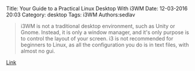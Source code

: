 Title: Your Guide to a Practical Linux Desktop With i3WM
Date: 12-03-2016 20:03
Category: desktop
Tags: i3WM
Authors:sedlav

>  i3WM is not a traditional desktop environment, such as Unity or Gnome. Instead, it is only a window manager, and it's only purpose is to control the layout of your screen. i3 is not recommended for beginners to Linux, as all the configuration you do is in text files, with almost no gui.

[Link](http://www.devpy.me/your-guide-to-a-practical-linux-desktop-with-i3wm/)
